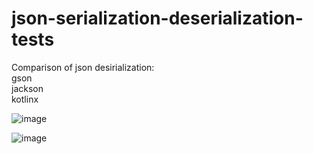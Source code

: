 # json-serialization-deserialization-tests

Comparison of json desirialization:
  <br />gson
  <br />jackson 
  <br />kotlinx
  
  
![image](https://user-images.githubusercontent.com/18057056/185111559-92aace81-5941-43a6-8874-0d582eca69f1.png)

![image](https://user-images.githubusercontent.com/18057056/185095726-df666b6d-44c3-4bf7-a4a2-3fbeb0dbefad.png)

